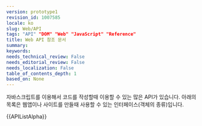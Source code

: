 ```yaml
---
version: prototype1
revision_id: 1007585
locale: ko
slug: Web/API
tags: "API" "DOM" "Web" "JavaScript" "Reference"
title: Web API 참조 문서
summary: 
keywords: 
needs_technical_review: False
needs_editorial_review: False
needs_localization: False
table_of_contents_depth: 1
based_on: None
---
```

<p>자바스크립트를 이용해서 코드를 작성할때 이용할 수 있는 많은 API가 있습니다. 아래의 목록은 웹앱이나 사이트를 만들때 사용할 수 있는 인터페이스(객체의 종류)입니다.</p>

<div>{{APIListAlpha}}</div>


